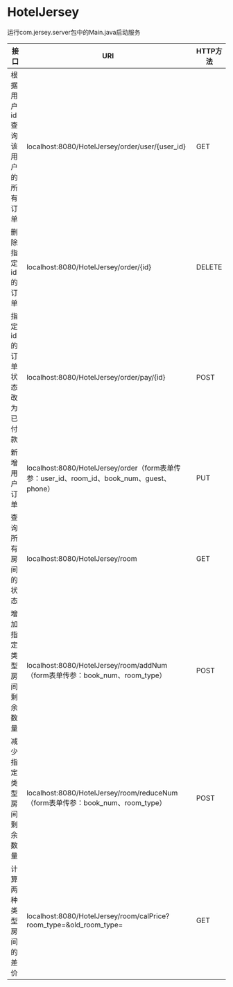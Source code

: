 # HotelJersey

运行com.jersey.server包中的Main.java启动服务

|接口|URI|HTTP方法|
|---|---|---|
|根据用户id查询该用户的所有订单|localhost:8080/HotelJersey/order/user/{user_id}|GET|
|删除指定id的订单|localhost:8080/HotelJersey/order/{id}|DELETE|
|指定id的订单状态改为已付款|localhost:8080/HotelJersey/order/pay/{id}|POST|
|新增用户订单|localhost:8080/HotelJersey/order（form表单传参：user_id、room_id、book_num、guest、phone）|PUT|
|查询所有房间的状态|localhost:8080/HotelJersey/room|GET|
|增加指定类型房间剩余数量|localhost:8080/HotelJersey/room/addNum（form表单传参：book_num、room_type）|POST|
|减少指定类型房间剩余数量|localhost:8080/HotelJersey/room/reduceNum（form表单传参：book_num、room_type）|POST|
|计算两种类型房间的差价|localhost:8080/HotelJersey/room/calPrice?room_type=&old_room_type=|GET|